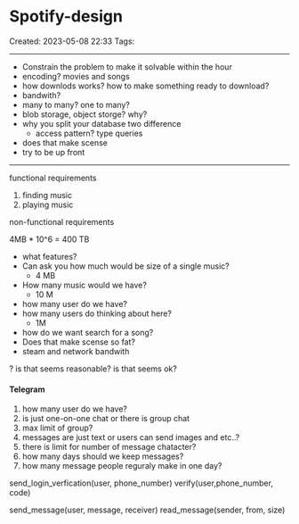 # Spotify-design
Created: 2023-05-08 22:33
Tags: 
____
* Constrain the problem to make it solvable within the hour
* encoding? movies and songs
* how downlods works? how to make something ready to download?
* bandwith?
* many to many? one to many?
* blob storage, object storge? why?
* why you split your database two difference
	* access pattern? type queries
* does that make scense
* try to be up front
___
functional requirements
1. finding music
2. playing music


non-functional requirements

4MB * 10^6 = 400 TB

* what features?
* Can ask you how much would be size of a single music?
	* 4 MB
* How many music would we have?
	* 10 M
* how many user do we have?
* how many users do thinking about here?
	* 1M
* how do we want search for a song?
* Does that make scense so fat?
* steam and network bandwith



? is that seems reasonable? is that seems ok?


#### Telegram

1. how many user do we have?
2. is just one-on-one chat or there is group chat
3. max limit of group?
4. messages are just text or users can send images and etc..?
5. there is limit for number of message chatacter?
6. how many days should we keep messages?
7. how many message people reguraly make in one day?



send_login_verfication(user, phone_number)
verify(user,phone_number, code)

send_message(user, message, receiver)
read_message(sender, from, size)
